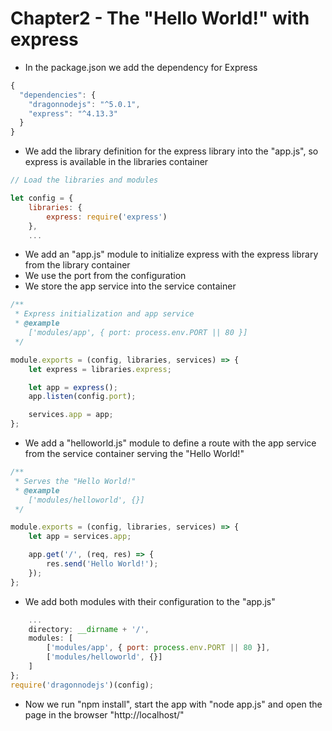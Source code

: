 # Chapter2 - The "Hello World!" with express
- In the package.json we add the dependency for Express
```javascript
{
  "dependencies": {
    "dragonnodejs": "^5.0.1",
    "express": "^4.13.3"
  }
}
```
- We add the library definition for the express library into the "app.js", so express is available in the libraries container
```javascript
// Load the libraries and modules

let config = {
    libraries: {
        express: require('express')
    },
    ...
```
- We add an "app.js" module to initialize express with the express library from the library container
- We use the port from the configuration
- We store the app service into the service container
```javascript
/**
 * Express initialization and app service
 * @example
    ['modules/app', { port: process.env.PORT || 80 }]
 */

module.exports = (config, libraries, services) => {
    let express = libraries.express;

    let app = express();
    app.listen(config.port);

    services.app = app;
};
```
- We add a "helloworld.js" module to define a route with the app service from the service container serving the "Hello World!"
```javascript
/**
 * Serves the "Hello World!"
 * @example
    ['modules/helloworld', {}]
 */

module.exports = (config, libraries, services) => {
    let app = services.app;

    app.get('/', (req, res) => {
        res.send('Hello World!');
    });
};
```
- We add both modules with their configuration to the "app.js"
```javascript
    ...
    directory: __dirname + '/',
    modules: [
        ['modules/app', { port: process.env.PORT || 80 }],
        ['modules/helloworld', {}]
    ]
};
require('dragonnodejs')(config);
```
- Now we run "npm install", start the app with "node app.js" and open the page in the browser "http://localhost/"

